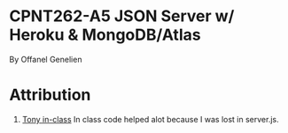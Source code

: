 # CPNT262-A5 JSON Server w/ Heroku & MongoDB/Atlas
<p>By Offanel Genelien</p>
<h1> Attribution </h1>
<ol>
<li><a href="[url](https://github.com/sait-wbdv/in-class)">Tony in-class</a> In class code helped alot because I was lost in server.js.</li>
